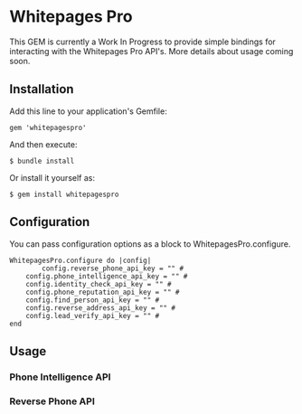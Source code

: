 # Whitepages Pro

This GEM is currently a Work In Progress to provide simple bindings for interacting with the Whitepages Pro API's. More details about usage coming soon.


## Installation

Add this line to your application's Gemfile:

    gem 'whitepagespro'

And then execute:

    $ bundle install

Or install it yourself as:

    $ gem install whitepagespro
    
## Configuration

You can pass configuration options as a block to WhitepagesPro.configure.

    WhitepagesPro.configure do |config|
    		config.reverse_phone_api_key = "" #
		config.phone_intelligence_api_key = "" #
		config.identity_check_api_key = "" #
		config.phone_reputation_api_key = "" #
		config.find_person_api_key = "" #
		config.reverse_address_api_key = "" #
		config.lead_verify_api_key = "" #
    end


## Usage

### Phone Intelligence API


### Reverse Phone API

